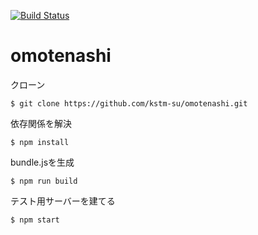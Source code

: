 [![Build Status](https://travis-ci.org/Goryudyuma/omotenashi.svg?branch=travis)](https://travis-ci.org/Goryudyuma/omotenashi)

# omotenashi

クローン
```
$ git clone https://github.com/kstm-su/omotenashi.git
```

依存関係を解決
```
$ npm install
```

bundle.jsを生成
```
$ npm run build
```

テスト用サーバーを建てる
```
$ npm start
```

